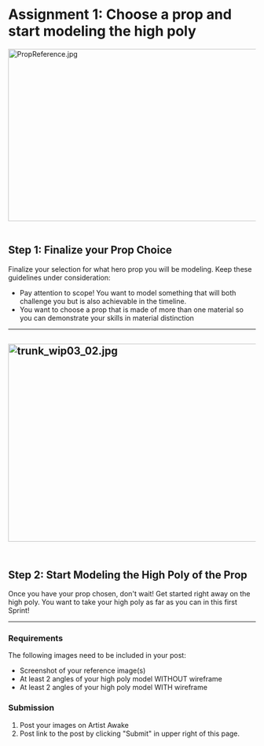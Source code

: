 # Assignment 1: Choose a prop and start modeling the high poly

<p><img src="https://vertexschool.instructure.com/courses/203/files/24780/preview?verifier=B4On5jgbkoe72eFzwnlFZhwiYzIz1hsDJFJEh44o" alt="PropReference.jpg" width="640" height="350" data-api-endpoint="https://vertexschool.instructure.com/api/v1/courses/203/files/24780" data-api-returntype="File">&nbsp;&nbsp;</p>
<h2>Step 1: Finalize your Prop Choice</h2>
<p>Finalize your selection for what hero prop you will be modeling. Keep these guidelines under consideration:</p>
<ul>
<li>Pay attention to scope! You want to model something that will both challenge you but is also achievable in the timeline.</li>
<li>You want to choose a prop that is made of more than one material so you can demonstrate your skills in material distinction</li>
</ul>
<hr>
<h2>
<img src="https://vertexschool.instructure.com/courses/203/files/24781/preview?verifier=3Wdx6rg5j0GbSZ6wxXk8HyDuGbLY4Hfm1mNpsgjq" alt="trunk_wip03_02.jpg" width="640" height="402" data-api-endpoint="https://vertexschool.instructure.com/api/v1/courses/203/files/24781" data-api-returntype="File">&nbsp;&nbsp;</h2>
<h2>Step 2: Start Modeling the High Poly of the Prop</h2>
<p>Once you have your prop chosen, don't wait! Get started right away on the high poly. You want to take your high poly as far as you can in this first Sprint!</p>
<hr>
<h3>Requirements</h3>
<p>The following images need to be included in your post:</p>
<ul>
<li>Screenshot of your reference image(s)</li>
<li>At least 2 angles of your high poly model WITHOUT wireframe</li>
<li>At least 2 angles of your high poly model WITH wireframe</li>
</ul>
<h3>Submission</h3>
<ol>
<li>Post your images on Artist Awake</li>
<li>Post link to the post by clicking "Submit" in upper right of this page.</li>
</ol>